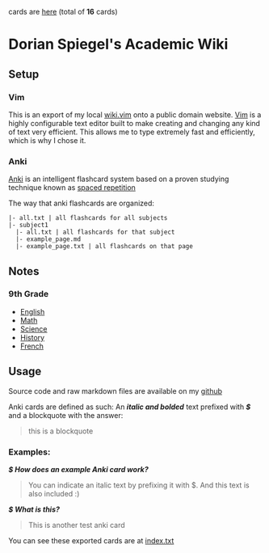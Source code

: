 cards are [here](./all.txt) (total of **16** cards)
# Dorian Spiegel's Academic Wiki

## Setup

### Vim

This is an export of my local [wiki.vim](https://github.com/lervag/wiki.vim) onto a public domain website. [Vim](https://vim.org) is a highly configurable text editor built to make creating and changing any kind of text very efficient. This allows me to type extremely fast and efficiently, which is why I chose it.

### Anki

[Anki](https://apps.ankiweb.net) is an intelligent flashcard system based on a proven studying technique known as [spaced repetition](https://en.wikipedia.org/wiki/Spaced_repetition)

The way that anki flashcards are organized:

```
|- all.txt | all flashcards for all subjects
|- subject1
  |- all.txt | all flashcards for that subject
  |- example_page.md
  |- example_page.txt | all flashcards on that page

```

## Notes

### 9th Grade

- [English](english/English.md)
- [Math](math/Math.md)
- [Science](science/Science.md)
- [History](history/History.md)
- [French](french/French.md)

## Usage

Source code and raw markdown files are available on my [github](https://github.com/dragondmoney/wiki)

Anki cards are defined as such:
An ***italic and bolded*** text prefixed with ***$ <question>***
and a blockquote with the answer:
> this is a blockquote

### Examples:

***$ How does an example Anki card work?***
> You can indicate an italic text by prefixing it with $.
> And this text is also included :)

***$ What is this?***
> This is another test anki card

You can see these exported cards are at [index.txt](/index.txt)
